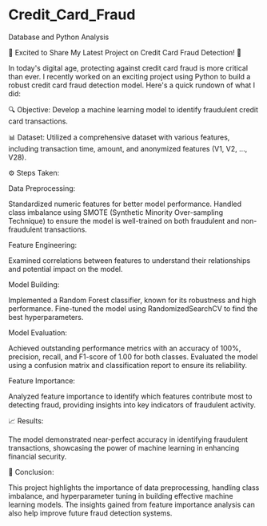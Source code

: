 # Credit_Card_Fraud
Database and Python Analysis

🚀 Excited to Share My Latest Project on Credit Card Fraud Detection! 🚀


In today's digital age, protecting against credit card fraud is more critical than ever. I recently worked on an exciting project using Python to build a robust credit card fraud detection model. Here's a quick rundown of what I did:

🔍 Objective:
Develop a machine learning model to identify fraudulent credit card transactions.


📊 Dataset:
Utilized a comprehensive dataset with various features, including transaction time, amount, and anonymized features (V1, V2, ..., V28).


⚙️ Steps Taken:

Data Preprocessing:

Standardized numeric features for better model performance.
Handled class imbalance using SMOTE (Synthetic Minority Over-sampling Technique) to ensure the model is well-trained on both fraudulent and non-fraudulent transactions.

Feature Engineering:

Examined correlations between features to understand their relationships and potential impact on the model.

Model Building:

Implemented a Random Forest classifier, known for its robustness and high performance.
Fine-tuned the model using RandomizedSearchCV to find the best hyperparameters.

Model Evaluation:

Achieved outstanding performance metrics with an accuracy of 100%, precision, recall, and F1-score of 1.00 for both classes.
Evaluated the model using a confusion matrix and classification report to ensure its reliability.

Feature Importance:

Analyzed feature importance to identify which features contribute most to detecting fraud, providing insights into key indicators of fraudulent activity.

📈 Results:

The model demonstrated near-perfect accuracy in identifying fraudulent transactions, showcasing the power of machine learning in enhancing financial security.

🌟 Conclusion:

This project highlights the importance of data preprocessing, handling class imbalance, and hyperparameter tuning in building effective machine learning models. The insights gained from feature importance analysis can also help improve future fraud detection systems.
